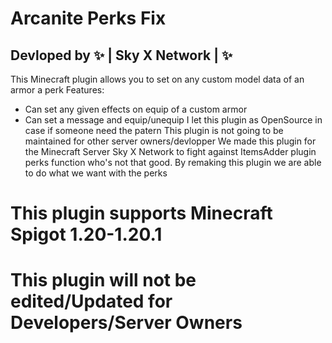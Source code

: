 # Arcanite Perks Fix
Devloped by ✨ | Sky X Network | ✨ 
-
This Minecraft plugin allows you to set on any custom model data of an armor a perk
Features:
- Can set any given effects on equip of a custom armor
- Can set a message and equip/unequip
I let this plugin as OpenSource in case if someone need the patern
This plugin is not going to be maintained for other server owners/devlopper
We made this plugin for the Minecraft Server Sky X Network to fight against ItemsAdder plugin perks
function who's not that good. By remaking this plugin we are able to do what we want with the perks

# This plugin supports Minecraft Spigot 1.20-1.20.1
# This plugin will not be edited/Updated for Developers/Server Owners

